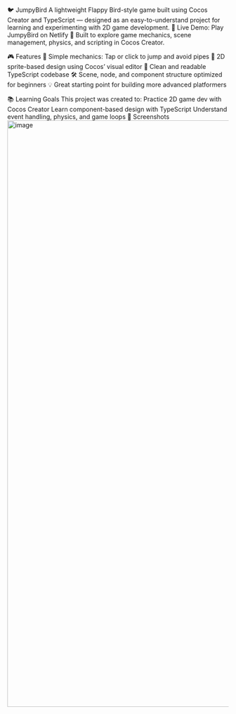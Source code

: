 🐦 JumpyBird
  A lightweight Flappy Bird-style game built using Cocos Creator and TypeScript — designed as an easy-to-understand project for learning and experimenting with 2D game development.
    🔗 Live Demo: Play JumpyBird on Netlify
    🧠 Built to explore game mechanics, scene management, physics, and scripting in Cocos Creator.
    
🎮 Features
    🧱 Simple mechanics: Tap or click to jump and avoid pipes
    🎨 2D sprite-based design using Cocos’ visual editor
    🧠 Clean and readable TypeScript codebase
    🛠️ Scene, node, and component structure optimized for beginners
    💡 Great starting point for building more advanced platformers

📚 Learning Goals
This project was created to:
    Practice 2D game dev with Cocos Creator
    Learn component-based design with TypeScript
    Understand event handling, physics, and game loops
📸 Screenshots
<img width="750" height="1334" alt="image" src="https://github.com/user-attachments/assets/95722943-83a0-4dce-a148-52c9592cbfc7" />

